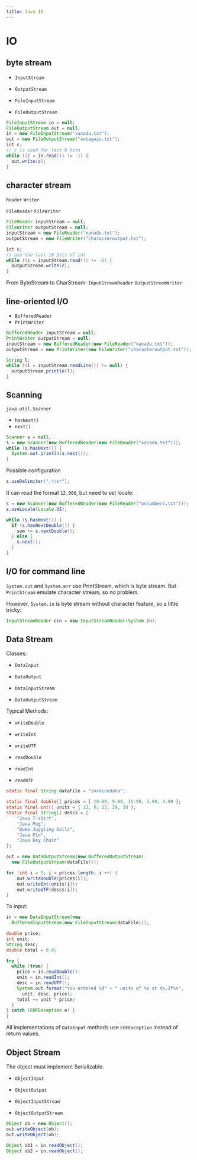 ```yaml
---
title: Java IO
---
```


IO
=======

byte stream
-----------

* `InputStream`
* `OutputStream`

* `FileInputStream`
* `FileOutputStream`

```java
FileInputStream in = null;
FileOutputStream out = null;
in = new FileInputStream("xanadu.txt");
out = new FileOutputStream("outagain.txt");
int c;
// c is used for last 8 bits
while ((c = in.read()) != -1) {
  out.write(c);
}
```

character stream
----------------

`Reader`
`Writer`

`FileReader`
`FileWriter`

```java
FileReader inputStream = null;
FileWriter outputStream = null;
inputStream = new FileReader("xanadu.txt");
outputStream = new FileWriter("characteroutput.txt");

int c;
// use the last 16 bits of int
while ((c = inputStream.read()) != -1) {
  outputStream.write(c);
}
```

From ByteStream to CharStream:
`InputStreamReader`
`OutputStreamWriter`

line-oriented I/O
-----------------

* `BufferedReader`
* `PrintWriter`

```java
BufferedReader inputStream = null;
PrintWriter outputStream = null;
inputStream = new BufferedReader(new FileReader("xanadu.txt"));
outputStream = new PrintWriter(new FileWriter("characteroutput.txt"));

String l;
while ((l = inputStream.readLine()) != null) {
  outputStream.println(l);
}
```

Scanning
--------

`java.util.Scanner`

* `hasNext()`
* `next()`

```java
Scanner s = null;
s = new Scanner(new BufferedReader(new FileReader("xanadu.txt")));
while (s.hasNext()) {
  System.out.println(s.next());
}
```

Possible configuration

```java
s.useDelimiter(",\\s*");
```

It can read the format `12,000`, but need to set locale:

```java
s = new Scanner(new BufferedReader(new FileReader("usnumbers.txt")));
s.useLocale(Locale.US);

while (s.hasNext()) {
  if (s.hasNextDouble()) {
    sum += s.nextDouble();
  } else {
    s.next();
  }
}
```

I/O for command line
--------------------

`System.out` and `System.err` use PrintStream, which is byte stream.
But `PrintStream` emulate character stream, so no problem.

However, `System.in` is byte stream without character feature, so a little tricky:

```java
InputStreamReader cin = new InputStreamReader(System.in);
```

Data Stream
-----------

Classes:

* `DataInput`
* `DataOutput`

* `DataInputStream`
* `DataOutputStream`

Typical Methods:

* `writeDouble`
* `writeInt`
* `writeUTF`

* `readDouble`
* `readInt`
* `readUTF`

```java
static final String dataFile = "invoicedata";

static final double[] prices = { 19.99, 9.99, 15.99, 3.99, 4.99 };
static final int[] units = { 12, 8, 13, 29, 50 };
static final String[] descs = {
    "Java T-shirt",
    "Java Mug",
    "Duke Juggling Dolls",
    "Java Pin",
    "Java Key Chain"
};

out = new DataOutputStream(new BufferedOutputStream(
  new FileOutputStream(dataFile)));

for (int i = 0; i < prices.length; i ++) {
    out.writeDouble(prices[i]);
    out.writeInt(units[i]);
    out.writeUTF(descs[i]);
}
```

To input:

```java
in = new DataInputStream(new
  BufferedInputStream(new FileInputStream(dataFile)));

double price;
int unit;
String desc;
double total = 0.0;

try {
  while (true) {
    price = in.readDouble();
    unit = in.readInt();
    desc = in.readUTF();
    System.out.format("You ordered %d" + " units of %s at $%.2f%n",
      unit, desc, price);
    total += unit * price;
  }
} catch (EOFException e) {
}
```

All implementations of `DataInput` methods use `EOFException` instead of return values.

Object Stream
-------------

The object must implement Serializable.

* `ObjectInput`
* `ObjectOutput`

* `ObjectInputStream`
* `ObjectOutputStream`

```java
Object ob = new Object();
out.writeObject(ob);
out.writeObject(ob);

Object ob1 = in.readObject();
Object ob2 = in.readObject();
```
